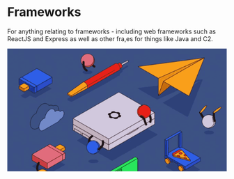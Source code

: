 # Frameworks

For anything relating to frameworks - including web frameworks such as ReactJS and Express as well as other fra,es for things like Java and C2.

<img src="../assets/images/framework-framework-community.gif" width="800">